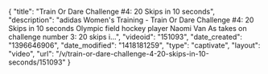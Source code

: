 {
    "title": "Train Or Dare Challenge #4: 20 Skips in 10 seconds",
    "description": "adidas Women's Training - Train Or Dare Challenge #4: 20 Skips in 10 seconds Olympic field hockey player Naomi Van As takes on challenge number 3: 20 skips i...",
    "videoid": "151093",
    "date_created": "1396646906",
    "date_modified": "1418181259",
    "type": "captivate",
    "layout": "video",
    "url": "\/v\/train-or-dare-challenge-4-20-skips-in-10-seconds\/151093"
}